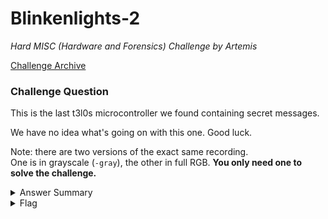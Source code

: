 # Blinkenlights-2

<i>Hard MISC (Hardware and Forensics) Challenge by Artemis</i>

[Challenge Archive](https://ctf-2023.clubeh.ca/challenges#Blinkenlights%202-287043646)

### Challenge Question
This is the last t3l0s microcontroller we found containing secret messages.

We have no idea what's going on with this one. Good luck.

Note: there are two versions of the exact same recording.  
One is in grayscale (`-gray`), the other in full RGB. 
**You only need one to solve the challenge.**

<details> 
  <summary>Answer Summary</summary>
  &emsp;This challenge is in binary.<br>
  &emsp;There is 2 strings split up that must be xor'd after you have retrieved them.<br>
  &emsp;Both strings start with xor, to give you a hint to complete this step.<br><br>
  &emsp;The green light that stays on for over 1 second signifies that start of string 1, and is not included in the string.<br>
  &emsp;The red light that stays on for over 1 second signifies that start of string 2, and is not included in the string.<br><br>
  &emsp;String 1:<br>
  &emsp;&emsp;Both Red and green is "1".<br>
  &emsp;&emsp;Neither red or green is "0".<br>
  &emsp;&emsp;Green by itself signifies still in string 1.<br><br>
  &emsp;String 2:<br>
  &emsp;&emsp;Both Red and green is "1".<br>
  &emsp;&emsp;Neither red or green is "0".<br>
  &emsp;&emsp;Red by itself signifies still in string 2.<br><br>
  &emsp;I created a solve script for color version this challenge. It is located in this folder and called Blinkenlights-2-solve.py
</details>

<details> 
  <summary>Flag</summary>
  &emsp;<b>clubeh{cc_x0r_l3d$_6432684}</b>
</details>
